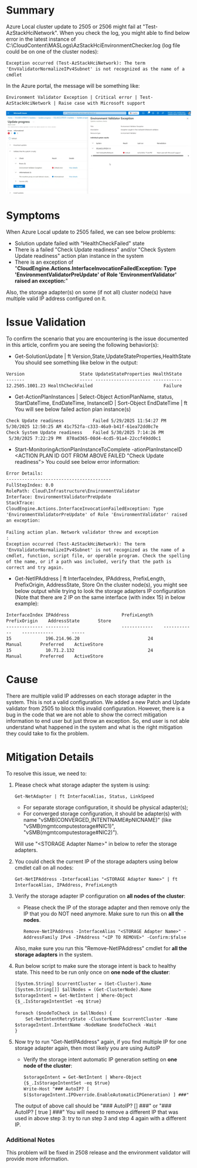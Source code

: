 # Summary
Azure Local cluster update to 2505 or 2506 might fail at "Test-AzStackHciNetwork".
When you check the log, you might able to find below error in the latest instance of C:\CloudContent\MASLogs\AzStackHciEnvironmentChecker.log (log file could be on one of the cluster nodes):
```
Exception occurred (Test-AzStackHciNetwork): The term 'EnvValidatorNormalizeIPv4Subnet' is not recognized as the name of a cmdlet
```
In the Azure portal, the message will be something like:
```
Environment Validator Exception | Critical error | Test-AzStackHciNetwork | Raise case with Microsoft support
```

![image.png](./images/UpdatePreCheck-Test-AzStackHciNetworkException.png)

# Symptoms
When Azure Local update to 2505 failed, we can see below problems:
* Solution update failed with "HealthCheckFailed" state
* There is a failed "Check Update readiness" and/or "Check System Update readiness" action plan instance in the system
* There is an exception of "**CloudEngine.Actions.InterfaceInvocationFailedException: Type 'EnvironmentValidatorPreUpdate' of Role 'EnvironmentValidator' raised an exception:**"

Also, the storage adapter(s) on some (if not all) cluster node(s) have multiple valid IP address configured on it.

# Issue Validation
To confirm the scenario that you are encountering is the issue documented in this article, confirm you are seeing the following behavior(s):
* Get-SolutionUpdate | ft Version,State,UpdateStateProperties,HealthState
You should see something like below in the output:
```
Version                     State UpdateStateProperties HealthState
-------                     ----- --------------------- -----------
12.2505.1001.23 HealthCheckFailed                           Failure
```
* Get-ActionPlanInstances | Select-Object ActionPlanName, status, StartDateTime, EndDateTime, InstanceID | Sort-Object EndDateTime | ft
You will see below failed action plan instance(s)
```
Check Update readiness           Failed 5/29/2025 11:54:27 PM 5/30/2025 12:50:25 AM 41c752fa-c333-46a9-b41f-61ea72dd0c7e
Check System Update readiness    Failed 5/30/2025 7:14:26 PM  5/30/2025 7:22:29 PM  870ad365-08d4-4cd5-91a4-22ccf49dd0c1
```
* Start-MonitoringActionPlanInstanceToComplete -ationPlanInstanceID <ACTION PLAN ID GOT FROM ABOVE FAILED "Check Update readiness">
You could see below error information:
```
Error Details:
----------------------------------------
FullStepIndex: 0.0
RolePath: Cloud\Infrastructure\EnvironmentValidator
Interface: EnvironmentValidatorPreUpdate
StackTrace:
CloudEngine.Actions.InterfaceInvocationFailedException: Type 'EnvironmentValidatorPreUpdate' of Role 'EnvironmentValidator' raised an exception:

Failing action plan. Network validator threw and exception
:
Exception occurred (Test-AzStackHciNetwork): The term 'EnvValidatorNormalizeIPv4Subnet' is not recognized as the name of a cmdlet, function, script file, or operable program. Check the spelling of the name, or if a path was included, verify that the path is correct and try again.
```

* Get-NetIPAddress | ft InterfaceIndex, IPAddress, PrefixLength, PrefixOrigin, AddressState, Store
On the cluster node(s), you might see below output while trying to look the storage adapters IP configuration (Note that there are 2 IP on the same interface (with index 15) in below example):
```
InterfaceIndex IPAddress                    PrefixLength    PrefixOrigin    AddressState       Store
-------------- ---------                    ------------    ------------    ------------       -----
15             196.214.96.20                          24          Manual       Preferred    ActiveStore
15             10.71.2.132                            24          Manual       Preferred    ActiveStore
```

# Cause
There are multiple valid IP addresses on each storage adapter in the system. This is not a valid configuration.
We added a new Patch and Update validator from 2505 to block this invalid configuration.
However, there is a bug in the code that we are not able to show the correct mitigation information to end user but just throw an exception. So, end user is not able understand what happened in the system and what is the right mitigation they could take to fix the problem.

# Mitigation Details

To resolve this issue, we need to:
1. Please check what storage adapter the system is using:
    ```
    Get-NetAdapter | ft InterfaceAlias, Status, LinkSpeed
    ```
    * For separate storage configuration, it should be physical adapter(s);
    * For converged storage configuration, it should be adapter(s) with name "vSMB(CONVERGED_INTENTNAME#pNICNAME)" (like "vSMB(mgmtcomputestorage#NIC1)", "vSMB(mgmtcomputestorage#NIC2)").

    Will use "\<STORAGE Adapter Name\>" in below to refer the storage adapters.
2. You could check the current IP of the storage adapters using below cmdlet call on all nodes:
    ```
    Get-NetIPAddress -InterfaceAlias "<STORAGE Adapter Name>" | ft InterfaceAlias, IPAddress, PrefixLength
    ```
3. Verify the storage adapter IP configuration on __all nodes of the cluster__:
    * Please check the IP of the storage adapter and then remove only the IP that you do NOT need anymore.
      Make sure to run this on __all the nodes__.
      ```
      Remove-NetIPAddress -InterfaceAlias "<STORAGE Adapter Name>" -AddressFamily IPv4 -IPAddress "<IP TO REMOVE>" -Confirm:$false
      ```
    Also, make sure you run this "Remove-NetIPAddress" cmdlet for __all the storage adapters__ in the system.

4. Run below script to make sure the storage intent is back to healthy state. This need to be run only once on __one node of the cluster__:
    ```
    [System.String] $currentCluster = (Get-Cluster).Name
    [System.String[]] $allNodes = (Get-ClusterNode).Name
    $storageIntent = Get-NetIntent | Where-Object {$_.IsStorageIntentSet -eq $true}

    foreach ($nodeToCheck in $allNodes) {
        Set-NetIntentRetryState -ClusterName $currentCluster -Name $storageIntent.IntentName -NodeName $nodeToCheck -Wait
    }
    ```

5. Now try to run "Get-NetIPAddress" again, if you find multiple IP for one storage adapter again, then most likely you are using AutoIP
   * Verify the storage intent automatic IP generation setting on __one node of the cluster__:
     ```
     $storageIntent = Get-NetIntent | Where-Object {$_.IsStorageIntentSet -eq $true}
     Write-Host "### AutoIP? [ $($storageIntent.IPOverride.EnableAutomaticIPGeneration) ] ###"
     ```
    The output of above call should be "### AutoIP? [] ###" or "### AutoIP? [ true ] ###"
    You will need to remove a different IP that was used in above step 3: try to run step 3 and step 4 again with a different IP.

### **Additional Notes**
This problem will be fixed in 2508 release and the environment validator will provide more information.
